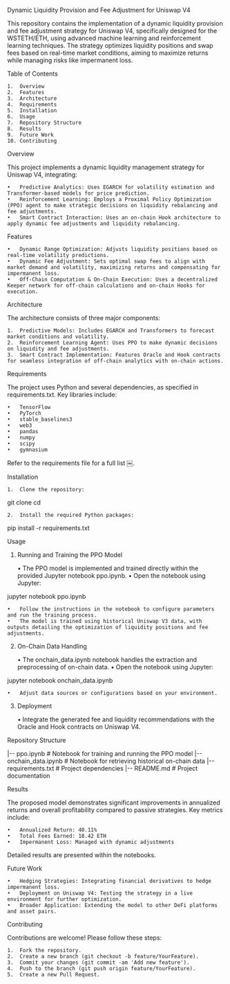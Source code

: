 Dynamic Liquidity Provision and Fee Adjustment for Uniswap V4

This repository contains the implementation of a dynamic liquidity provision and fee adjustment strategy for Uniswap V4, specifically designed for the WSTETH/ETH, using advanced machine learning and reinforcement learning techniques. The strategy optimizes liquidity positions and swap fees based on real-time market conditions, aiming to maximize returns while managing risks like impermanent loss.

Table of Contents

	1.	Overview
	2.	Features
	3.	Architecture
	4.	Requirements
	5.	Installation
	6.	Usage
	7.	Repository Structure
	8.	Results
	9.	Future Work
	10.	Contributing

Overview

This project implements a dynamic liquidity management strategy for Uniswap V4, integrating:

	•	Predictive Analytics: Uses EGARCH for volatility estimation and Transformer-based models for price prediction.
	•	Reinforcement Learning: Employs a Proximal Policy Optimization (PPO) agent to make strategic decisions on liquidity rebalancing and fee adjustments.
	•	Smart Contract Interaction: Uses an on-chain Hook architecture to apply dynamic fee adjustments and liquidity rebalancing.

Features

	•	Dynamic Range Optimization: Adjusts liquidity positions based on real-time volatility predictions.
	•	Dynamic Fee Adjustment: Sets optimal swap fees to align with market demand and volatility, maximizing returns and compensating for impermanent loss.
	•	Off-Chain Computation & On-Chain Execution: Uses a decentralized Keeper network for off-chain calculations and on-chain Hooks for execution.

Architecture

The architecture consists of three major components:

	1.	Predictive Models: Includes EGARCH and Transformers to forecast market conditions and volatility.
	2.	Reinforcement Learning Agent: Uses PPO to make dynamic decisions on liquidity and fee adjustments.
	3.	Smart Contract Implementation: Features Oracle and Hook contracts for seamless integration of off-chain analytics with on-chain actions.

Requirements

The project uses Python and several dependencies, as specified in requirements.txt. Key libraries include:

	•	TensorFlow
	•	PyTorch
	•	stable_baselines3
	•	web3
	•	pandas
	•	numpy
	•	scipy
	•	gymnasium

Refer to the requirements file for a full list ￼.

Installation

	1.	Clone the repository:

git clone <repository-url>
cd <repository-directory>


	2.	Install the required Python packages:

pip install -r requirements.txt


Usage

1. Running and Training the PPO Model

	•	The PPO model is implemented and trained directly within the provided Jupyter notebook ppo.ipynb.
	•	Open the notebook using Jupyter:

jupyter notebook ppo.ipynb


	•	Follow the instructions in the notebook to configure parameters and run the training process.
	•	The model is trained using historical Uniswap V3 data, with outputs detailing the optimization of liquidity positions and fee adjustments.

2. On-Chain Data Handling

	•	The onchain_data.ipynb notebook handles the extraction and preprocessing of on-chain data.
	•	Open the notebook using Jupyter:

jupyter notebook onchain_data.ipynb


	•	Adjust data sources or configurations based on your environment.

3. Deployment

	•	Integrate the generated fee and liquidity recommendations with the Oracle and Hook contracts on Uniswap V4.

Repository Structure

|-- ppo.ipynb                 # Notebook for training and running the PPO model
|-- onchain_data.ipynb        # Notebook for retrieving historical on-chain data
|-- requirements.txt          # Project dependencies
|-- README.md                 # Project documentation

Results

The proposed model demonstrates significant improvements in annualized returns and overall profitability compared to passive strategies. Key metrics include:

	•	Annualized Return: 40.11%
	•	Total Fees Earned: 18.42 ETH
	•	Impermanent Loss: Managed with dynamic adjustments

Detailed results are presented within the notebooks.

Future Work

	•	Hedging Strategies: Integrating financial derivatives to hedge impermanent loss.
	•	Deployment on Uniswap V4: Testing the strategy in a live environment for further optimization.
	•	Broader Application: Extending the model to other DeFi platforms and asset pairs.

Contributing

Contributions are welcome! Please follow these steps:

	1.	Fork the repository.
	2.	Create a new branch (git checkout -b feature/YourFeature).
	3.	Commit your changes (git commit -am 'Add new feature').
	4.	Push to the branch (git push origin feature/YourFeature).
	5.	Create a new Pull Request.